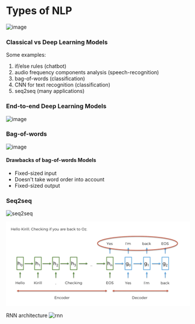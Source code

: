 # Types of NLP

![image](https://drive.google.com/uc?export=view&id=1mSdyVlldJjhASIYea2Wha5nlYmdOaX64)

### Classical vs Deep Learning Models

Some examples:

1. if/else rules (chatbot)
2. audio frequency components analysis 
(speech-recognition)
3. bag-of-words (classification)
4. CNN for text recognition (classification)
5. seq2seq (many applications)

### End-to-end Deep Learning Models

![image](https://drive.google.com/uc?export=view&id=1h8RATlNMAeXBqlqhef2s1mf1oY7UTVH-)

### Bag-of-words

![image](https://drive.google.com/uc?export=view&id=1lp5d3NniglY5u8zRiDNT9LnTStMOcv9Z)

#### Drawbacks of bag-of-words Models

* Fixed-sized input
* Doesn't take word order into account
* Fixed-sized output

### Seq2seq

![seq2seq](https://3.bp.blogspot.com/-3Pbj_dvt0Vo/V-qe-Nl6P5I/AAAAAAAABQc/z0_6WtVWtvARtMk0i9_AtLeyyGyV6AI4wCLcB/s1600/nmt-model-fast.gif)

![architecture](images/seq2seq-architecture.png)

RNN architecture
![rnn](http://karpathy.github.io/assets/rnn/diags.jpeg)